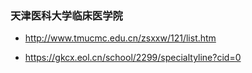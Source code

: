 
### 天津医科大学临床医学院
+ http://www.tmucmc.edu.cn/zsxxw/121/list.htm

+ https://gkcx.eol.cn/school/2299/specialtyline?cid=0
